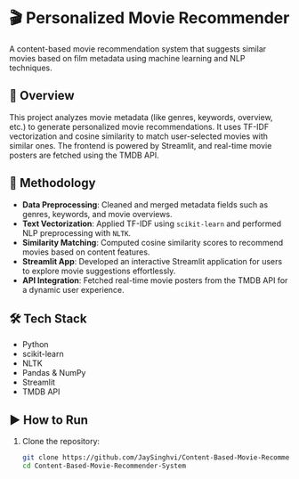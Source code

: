# 🎬 Personalized Movie Recommender

A content-based movie recommendation system that suggests similar movies based on film metadata using machine learning and NLP techniques.

## 🚀 Overview

This project analyzes movie metadata (like genres, keywords, overview, etc.) to generate personalized movie recommendations. It uses TF-IDF vectorization and cosine similarity to match user-selected movies with similar ones. The frontend is powered by Streamlit, and real-time movie posters are fetched using the TMDB API.

## 🧠 Methodology

- **Data Preprocessing**: Cleaned and merged metadata fields such as genres, keywords, and movie overviews.
- **Text Vectorization**: Applied TF-IDF using `scikit-learn` and performed NLP preprocessing with `NLTK`.
- **Similarity Matching**: Computed cosine similarity scores to recommend movies based on content features.
- **Streamlit App**: Developed an interactive Streamlit application for users to explore movie suggestions effortlessly.
- **API Integration**: Fetched real-time movie posters from the TMDB API for a dynamic user experience.

## 🛠️ Tech Stack

- Python  
- scikit-learn  
- NLTK  
- Pandas & NumPy  
- Streamlit  
- TMDB API

## ▶️ How to Run

1. Clone the repository:
   ```bash
   git clone https://github.com/JaySinghvi/Content-Based-Movie-Recommender-System.git
   cd Content-Based-Movie-Recommender-System

